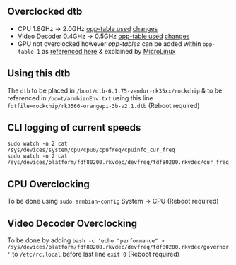 ## Overclocked dtb
- CPU 1.8GHz -> 2.0GHz [opp-table used](https://github.com/defencedog/orangepi3b_v2.1/blob/main/files_tools/vendor_Kernel6.1/Overclocked_dtb/rk3566-orangepi-3b-v2.1.dts#L7205) [changes](https://github.com/defencedog/orangepi3b_v2.1/blob/main/files_tools/vendor_Kernel6.1/Overclocked_dtb/rk3566-orangepi-3b-v2.1.dts#L501-L510)
- Video Decoder 0.4GHz -> 0.5GHz [opp-table used](https://github.com/defencedog/orangepi3b_v2.1/blob/main/files_tools/vendor_Kernel6.1/Overclocked_dtb/rk3566-orangepi-3b-v2.1.dts#L7325)
 [changes](https://github.com/defencedog/orangepi3b_v2.1/blob/main/files_tools/vendor_Kernel6.1/Overclocked_dtb/rk3566-orangepi-3b-v2.1.dts#L2131-L2134)
- GPU not overclocked however _opp-tables_ can be added within `opp-table-1` as [referenced here](https://github.com/defencedog/orangepi3b_v2.1/blob/main/files_tools/vendor_Kernel6.1/Overclocked_dtb/rk3566-orangepi-3b-v2.1.dts#L7216)
 & explained by [MicroLinux](https://www.youtube.com/watch?v=8MPGN2bKayE)

## Using this dtb
The `dtb` to be placed in `/boot/dtb-6.1.75-vendor-rk35xx/rockchip` & to be referenced in `/boot/armbianEnv.txt` using this line `fdtfile=rockchip/rk3566-orangepi-3b-v2.1.dtb` (Reboot required)

## CLI logging of current speeds
```
sudo watch -n 2 cat /sys/devices/system/cpu/cpu0/cpufreq/cpuinfo_cur_freq
sudo watch -n 2 cat /sys/devices/platform/fdf80200.rkvdec/devfreq/fdf80200.rkvdec/cur_freq
```
## CPU Overclocking
To be done using `sudo armbian-config` System -> CPU (Reboot required)

## Video Decoder Overclocking
To be done by adding `bash -c 'echo "performance" > /sys/devices/platform/fdf80200.rkvdec/devfreq/fdf80200.rkvdec/governor'` to `/etc/rc.local` before last line `exit 0` (Reboot required)
